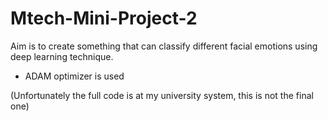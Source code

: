 # Mtech-Mini-Project-2
Aim is to create something that can classify different facial emotions using deep learning technique.
- ADAM optimizer is used

(Unfortunately the full code is at my university system, this is not the final one)
